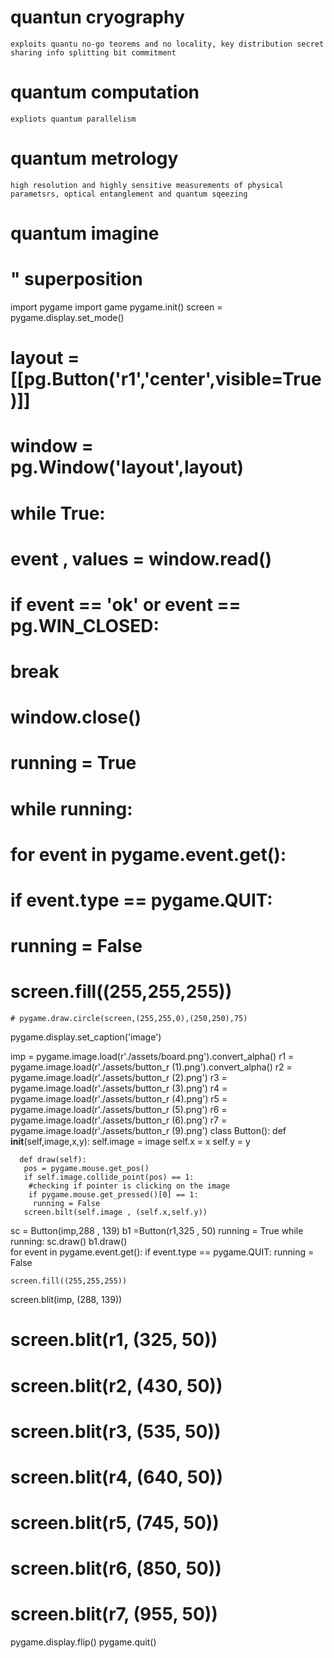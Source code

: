 # quantun cryography
    exploits quantu no-go teorems and no locality, key distribution secret sharing info splitting bit commitment
# quantum computation
    expliots quantum parallelism
# quantum metrology
    high resolution and highly sensitive measurements of physical parametsrs, optical entanglement and quantum sqeezing
# quantum imagine
# " superposition
import pygame
import game
pygame.init()
screen = pygame.display.set_mode()


# layout = [[pg.Button('r1','center',visible=True)]]
# window = pg.Window('layout',layout)
# while True:
#   event , values = window.read()
#   if event == 'ok' or event == pg.WIN_CLOSED:
#     break
# window.close() 


# running = True
# while running:
#     for event in pygame.event.get():
#         if event.type == pygame.QUIT:
#             running = False

#     screen.fill((255,255,255))
    # pygame.draw.circle(screen,(255,255,0),(250,250),75)
pygame.display.set_caption('image')

imp = pygame.image.load(r'./assets/board.png').convert_alpha()
r1 = pygame.image.load(r'./assets/button_r (1).png').convert_alpha()
r2 = pygame.image.load(r'./assets/button_r (2).png')
r3 = pygame.image.load(r'./assets/button_r (3).png')
r4 = pygame.image.load(r'./assets/button_r (4).png')
r5 = pygame.image.load(r'./assets/button_r (5).png')
r6 = pygame.image.load(r'./assets/button_r (6).png')
r7 = pygame.image.load(r'./assets/button_r (9).png')
class Button():
      def __init__(self,image,x,y):
          self.image = image
          self.x = x
          self.y = y
          
      def draw(self):
       pos = pygame.mouse.get_pos()
       if self.image.collide_point(pos) == 1:
        #checking if pointer is clicking on the image
        if pygame.mouse.get_pressed()[0] == 1:
         running = False
       screen.bilt(self.image , (self.x,self.y))

sc = Button(imp,288 , 139)
b1 =Button(r1,325 , 50)
running = True
while running:
    sc.draw()
    b1.draw()  
    for event in pygame.event.get():
        if event.type == pygame.QUIT:
            running = False

    screen.fill((255,255,255))
    
    
screen.blit(imp, (288, 139))
#     screen.blit(r1, (325, 50))
#     screen.blit(r2, (430, 50))
#     screen.blit(r3, (535, 50))
#     screen.blit(r4, (640, 50))
#     screen.blit(r5, (745, 50))
#     screen.blit(r6, (850, 50))
#     screen.blit(r7, (955, 50))
pygame.display.flip()
pygame.quit()

